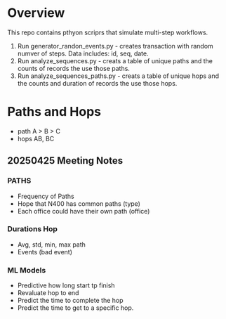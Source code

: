 # Overview
This repo contains pthyon scriprs that simulate  multi-step workflows.

1. Run generator_randon_events.py -  creates transaction with random numver of steps.  Data includes: id, seq, date.
2. Run analyze_sequences.py -  creats a table of unique paths and the counts of records the use those paths.
3. Run analyze_sequences_paths.py -  creats a table of unique hops and the counts and duration of records the use those hops.

# Paths and Hops
- path A > B > C 
- hops AB, BC

## 20250425 Meeting Notes
### PATHS
- Frequency of Paths
- Hope that N400 has common paths (type)
- Each office could have their own path (office)

### Durations Hop
- Avg, std, min, max path
- Events (bad event)

### ML Models
 - Predictive how long start tp finish
 - Revaluate hop to end
 - Predict the time to complete the hop
 - Predict the time to get to a specific hop. 